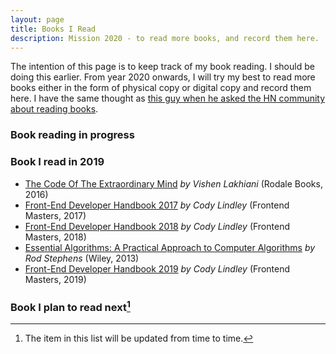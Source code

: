 ```yaml
---
layout: page
title: Books I Read
description: Mission 2020 - to read more books, and record them here.
---
```


The intention of this page is to keep track of my book reading. I should be doing this earlier. From year 2020 onwards, I will try my best to read more books either in the form of physical copy or digital copy and record them here. I have the same thought as [this guy when he asked the HN community about reading books](https://news.ycombinator.com/item?id=21955258).

### Book reading in progress

### Book I read in 2019

- [The Code Of The Extraordinary Mind](https://www.goodreads.com/book/show/26114571-the-code-of-the-extraordinary-mind) _by Vishen Lakhiani_
 (Rodale Books, 2016)
- [Front-End Developer Handbook 2017](https://frontendmasters.com/books/front-end-handbook/2017/) _by Cody Lindley_ (Frontend Masters, 2017)
- [Front-End Developer Handbook 2018](https://frontendmasters.com/books/front-end-handbook/2018/) _by Cody Lindley_ (Frontend Masters, 2018)
- [Essential Algorithms: A Practical Approach to Computer Algorithms](https://www.goodreads.com/book/show/17351722-essential-algorithms) _by Rod Stephens_ (Wiley, 2013)
- [Front-End Developer Handbook 2019](https://frontendmasters.com/books/front-end-handbook/2019/) _by Cody Lindley_ (Frontend Masters, 2019)

### Book I plan to read next[^1]

[^1]: The item in this list will be updated from time to time.